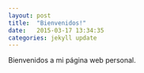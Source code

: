 ```yaml
---
layout: post
title:  "Bienvenidos!"
date:   2015-03-17 13:34:35
categories: jekyll update
---
```


Bienvenidos a mi página web personal.
